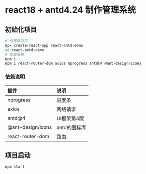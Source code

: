 # react18 + antd4.24 制作管理系统

## 初始化项目

```bash
# 创建新项目
npx create-react-app react-antd-demo
cd react-antd-demo
# 安装依赖
npm i
npm i react-router-dom axios nprogress antd@4 @ant-design/icons
```

### 依赖说明

| 插件              | 说明         |
| :---------------- | :----------- |
| nprogress         | 进度条       |
| axios             | 网络请求     |
| antd@4            | UI框架第4版 |
| @ant-design/icons | antd的图标库 |
| react-router-dom  | 路由         |


## 项目启动
```bash
npm start
```


